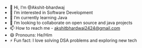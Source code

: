 - 👋 Hi, I’m @Akshit-bhardwaj
- 👀 I’m interested in Software Development
- 🌱 I’m currently learning Java
- 💞️ I’m looking to collaborate on open source and java projects
- 📫 How to reach me - akshitbhardwaj2424@gmail.com
- 😄 Pronouns: He/Him
- ⚡ Fun fact: I love solving DSA problems and exploring new tech

<!---
Akshit-bhardwaj/Akshit-bhardwaj is a ✨ special ✨ repository because its `README.md` (this file) appears on your GitHub profile.
You can click the Preview link to take a look at your changes.
--->
